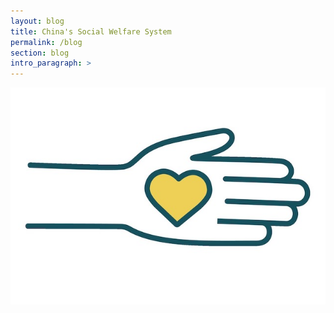 ```yaml
---
layout: blog
title: China's Social Welfare System
permalink: /blog
section: blog
intro_paragraph: >
---
```

![home image](assets/img/uploads/social-welfare-rgb-color-icon-vector.jpeg)